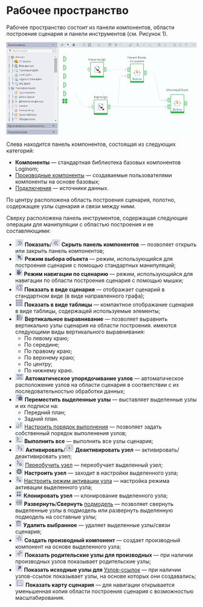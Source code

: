 # Рабочее пространство
Рабочее пространство состоит из панели компонентов, области построения сценария и панели инструментов (см. Рисунок 1).

![Рабочее пространство](./workspace.png)

Cлева находится панель компонентов, состоящая из следующих категорий:

* **Компоненты** — стандартная библиотека базовых компонентов Loginom;
* [Производные компоненты](../scenario/derived-component.md) — создаваемые пользователями компоненты на основе базовых;
* [Подключения](../integration/connections/readme.md) — источники данных.

По центру расположена область построения сценария, полотно, содержащее узлы сценария и связи между ними.  

Сверху расположена панель инструментов, содержащая следующие операции для манипуляции с областью построения и ее составляющими:
* ![](./show-panel.png) **Показать**/![](./hide-panel.png) **Скрыть панель компонентов** — позволяет открыть или закрыть панель компонентов;
* ![](./object-selection.png) **Режим выбора объекта** — режим, использующийся для построения сценария с помощью стандартных манипуляций;
* ![](./scenario-navigation.png) **Режим навигации по сценарию** — режим, использующийся для навигации по области построения сценария с помощью мышки;
* ![](./scenario-kind.png) **Показать в виде сценария** — отображает сценарий  в стандартном виде (в виде направленного графа);
* ![](./table-kind.png) **Показать в виде таблицы** — компактное отображание сценария в виде таблицы, содержащей используемые элементы;
* ![](./vertical-align.png) **Вертикальное выравнивание** — позволяет выравнить вертикально узлы сценария на области построения. имеются следующими виды вертикального выравнивания:
  * По левому краю;
  * По середине;
  * По правому краю;
  * По верхнему краю;
  * По центру;
  * По нижнему краю.
* ![](./autosequence.png) **Автоматическое упорядочивание узлов** — автоматическое расположение узлов на области сценария в соответствии с их последовательностью обработки данных;
* ![](./front-back-ground.png) **Переместить выделенные узлы** — выставляет выделенные узлы и их подписи на:
  * Передний план;
  * Задний план.
* ![](./run-order.png) [Настроить порядок выполнения](../scenario/run-order.md) — позволяет задать собственный порядок выполенения узлов;
* ![](./run-all.png) **Выполнить все** — выполнить все узлы сценария;
* ![](./activate.png) **Активировать**/![](./deactivate.png) **Деактивировать узел** — активировать/деактивировать узел;
* ![](./training-activate.png) [Переобучить узел](../scenario/training-processors.md) — переобучает выделенный узел;
* ![](./settings.png) **Настроить узел** — заходит в настройки выделенного узла;
* ![](./setting-batch-processing-mode.png) [Настроить режим активации узла](../scenario/setting-batch-processing-mode.md) — настройка режима активации выделенного узла;
* ![](./clone.png) **Клонировать узел** — клонирование выделенного узла;
* ![](./submodel.png ) **Развернуть**/**Свернуть** [подмодель](../processors/control/submodel.md) — позволяет свернуть выделенные узлы в подмодель или развернуть выделенную подмодель на составные узлы;
* ![](./delete.png) **Удалить выбранное** — удаляет выделенные узлы/связи сценария;
* ![](./derived-component.png) **Создать производный компонент** — создает производный компонент на основе выделенного узла;
* ![](./show-parents.png) **Показать родительские узлы для производных** — при наличии производных узлов показывает родительские узлы;
* ![](./show-original.png) **Показать исходные узлы для** [Узлов-ссылок](../processors/control/unit-link.md) — при наличии узлов-ссылок показывает узлы, на основе которых они создавались;
* ![](./map.png) **Показать карту сценария** — для навигации открывается уменьшенная копия области построения сценария с возможностью масштабирования.